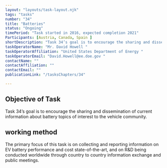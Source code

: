 ```yaml
---
layout: "layouts/task-layout.njk"
tags: "tasks"
number: "34"
title: "Batteries"
status: "Ongoing"
timePeriod: "Task started in 2016, expected completion 2021"
Participants: [Austria, Canada, Spain ]
shortDescription: "Task 34’s goal is to encourage the sharing and dissemination of current information about battery topics of interest to the vehicle community."
taskOperatorName: "Mr. David Howell "
taskOperatorAffiliation: "United States Department of Energy "
taskOperatorEmail: "David.Howell@ee.doe.gov "
contactName: ""
contactAffiliation: ""
contactEmail: ""
publicationLink: "/tasksChapters/34"

---
```


## Objective of Task
Task 34’s goal is to encourage the sharing and dissemination of current information about battery topics of interest to the vehicle community. 


## working method
The primary focus of this task is on collecting and reporting information on EV battery performance and cost state-of-the-art, and on R&D being conducted worldwide through country to country information exchange and public meetings.  